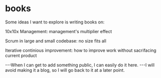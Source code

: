 # books

Some ideas I want to explore is writing books on: 

10x10x Management: management's multiplier effect 

Scrum in large and small codebase: no size fits all 

Iterative continious improvement: how to improve work without sacrifacing current product


---When I can get to add something public, I can easily do it here. 
---I will avoid making it a blog, so I will go back to it at a later point. 
